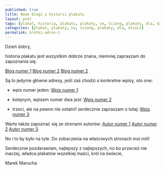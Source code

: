```yaml
---
published: true
title: Nowe blogi o historii plakatu
layout: post
tags: [plakat, historia, plakatu, plakaty, na, ścianę, plakaty, dla, dzieci]
categories: [plakat, plakaty, na, scianę, plakaty, dla, dzieci]
permalink: krotki-adres-1
---
```

Dzień dobry,

historia plakatu jest wszystkim dobrze znana, niemniej zapraszam do zapoznania się:

<a href="https://cottrell.nd.edu/groups/plakatskandynawski/blog">Blog numer 1</a>
<a href="https://knowdev.cse.illinois.edu/groups/sztukawspolczesnaskandynawii/blog">Blog numer 2</a>
<a href="https://adapt.nd.edu/members/2811/blog/">Blog numer 2</a>

Są to jedynie główne adresy, jeśli zaś chodzi o konkretne wpisy, oto one:

- wpis numer jeden:
<a href="https://cottrell.nd.edu/groups/plakatskandynawski/blog/2015/Dec/jak-powstay-plakaty">Wpis numer 1</a>

- kolejnym, wpisem numer dwa jest:
<a href="https://knowdev.cse.illinois.edu/groups/sztukawspolczesnaskandynawii/blog/2015/12/kiedy-powstay-plakaty">Wpis numer 2</a>

- trzeci, ale na pewno nie ostatni! serdecznie zapraszam o tutaj:
<a href="https://adapt.nd.edu/members/2811/blog/2015/12/jak-datujemy-powstanie-plakatu-wspczesnego">Wpis numer 3</a>

Warto także zapoznać się ze stronami autorów:
<a href="https://adapt.nd.edu/members/2811">Autor numer 1</a>
<a href="https://cottrell.nd.edu/members/1601">Autor numer 2</a>
<a href="https://knowdev.cse.illinois.edu/members/1014">Autor numer 3</a>

No i to by było na tyle.
Do zobaczenia na właściwych stronach moi mili!

Serdecznie pozdarawiam,
najlepszy z najlepszych, no bo przecież nie inaczej,
władca plakatów wszelkiej maści,
król na świecie,

Marek Marucha